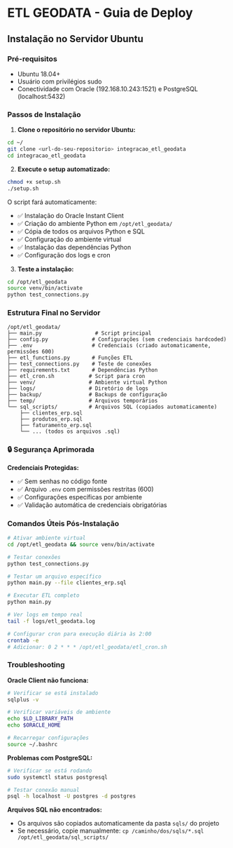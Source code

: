 # ETL GEODATA - Guia de Deploy

## Instalação no Servidor Ubuntu

### Pré-requisitos
- Ubuntu 18.04+ 
- Usuário com privilégios sudo
- Conectividade com Oracle (192.168.10.243:1521) e PostgreSQL (localhost:5432)

### Passos de Instalação

1. **Clone o repositório no servidor Ubuntu:**
```bash
cd ~/
git clone <url-do-seu-repositorio> integracao_etl_geodata
cd integracao_etl_geodata
```

2. **Execute o setup automatizado:**
```bash
chmod +x setup.sh
./setup.sh
```

O script fará automaticamente:
- ✅ Instalação do Oracle Instant Client
- ✅ Criação do ambiente Python em `/opt/etl_geodata/`
- ✅ Cópia de todos os arquivos Python e SQL
- ✅ Configuração do ambiente virtual
- ✅ Instalação das dependências Python
- ✅ Configuração dos logs e cron

3. **Teste a instalação:**
```bash
cd /opt/etl_geodata
source venv/bin/activate
python test_connections.py
```

### Estrutura Final no Servidor

```
/opt/etl_geodata/
├── main.py                 # Script principal
├── config.py              # Configurações (sem credenciais hardcoded)
├── .env                   # Credenciais (criado automaticamente, permissões 600)
├── etl_functions.py       # Funções ETL
├── test_connections.py    # Teste de conexões
├── requirements.txt       # Dependências Python
├── etl_cron.sh           # Script para cron
├── venv/                 # Ambiente virtual Python
├── logs/                 # Diretório de logs
├── backup/               # Backups de configuração
├── temp/                 # Arquivos temporários
└── sql_scripts/          # Arquivos SQL (copiados automaticamente)
    ├── clientes_erp.sql
    ├── produtos_erp.sql
    ├── faturamento_erp.sql
    └── ... (todos os arquivos .sql)
```

### 🔒 Segurança Aprimorada

**Credenciais Protegidas:**
- ✅ Sem senhas no código fonte
- ✅ Arquivo `.env` com permissões restritas (600)
- ✅ Configurações específicas por ambiente
- ✅ Validação automática de credenciais obrigatórias

### Comandos Úteis Pós-Instalação

```bash
# Ativar ambiente virtual
cd /opt/etl_geodata && source venv/bin/activate

# Testar conexões
python test_connections.py

# Testar um arquivo específico
python main.py --file clientes_erp.sql

# Executar ETL completo
python main.py

# Ver logs em tempo real
tail -f logs/etl_geodata.log

# Configurar cron para execução diária às 2:00
crontab -e
# Adicionar: 0 2 * * * /opt/etl_geodata/etl_cron.sh
```

### Troubleshooting

**Oracle Client não funciona:**
```bash
# Verificar se está instalado
sqlplus -v

# Verificar variáveis de ambiente
echo $LD_LIBRARY_PATH
echo $ORACLE_HOME

# Recarregar configurações
source ~/.bashrc
```

**Problemas com PostgreSQL:**
```bash
# Verificar se está rodando
sudo systemctl status postgresql

# Testar conexão manual
psql -h localhost -U postgres -d postgres
```

**Arquivos SQL não encontrados:**
- Os arquivos são copiados automaticamente da pasta `sqls/` do projeto
- Se necessário, copie manualmente: `cp /caminho/dos/sqls/*.sql /opt/etl_geodata/sql_scripts/`